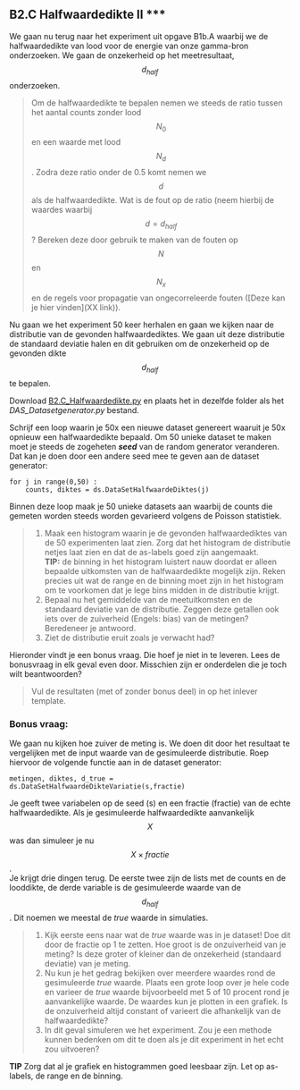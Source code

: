 ## B2.C Halfwaardedikte II ***

We gaan nu terug naar het experiment uit opgave B1b.A waarbij we de halfwaardedikte van lood voor de energie van onze gamma-bron onderzoeken. We gaan de onzekerheid op het meetresultaat, $$d_{half}$$ onderzoeken. 

> Om de halfwaardedikte te bepalen nemen we steeds de ratio tussen het aantal counts zonder lood $$N_0$$ en een waarde met lood $$N_d$$. Zodra deze ratio onder de 0.5 komt nemen we $$d$$ als de halfwaardedikte. Wat is de fout op de ratio (neem hierbij de waardes waarbij $$d = d_{half}$$   ? Bereken deze door gebruik te maken van de fouten op $$N$$ en $$N_x$$ en de regels voor propagatie van ongecorreleerde fouten ([Deze kan je hier vinden](XX link)). 

Nu gaan we het experiment 50 keer herhalen en gaan we kijken naar de distributie van de gevonden halfwaardediktes. We gaan uit deze distributie de standaard deviatie halen en dit gebruiken om de onzekerheid op de gevonden dikte $$d_{half}$$ te bepalen.

Download [B2.C_Halfwaardedikte.py](B2.C_Halfwaardedikte.py) en plaats het in dezelfde folder als het *DAS_Datasetgenerator.py* bestand. 

Schrijf een loop waarin je 50x een nieuwe dataset genereert waaruit je 50x opnieuw een halfwaardedikte bepaald. Om 50 unieke dataset te maken moet je steeds de zogeheten ***seed*** van de random generator veranderen. Dat kan je doen door een andere seed mee te geven aan de dataset generator:


	for j in range(0,50) :
	    counts, diktes = ds.DataSetHalfwaardeDiktes(j)


Binnen deze loop maak je 50 unieke datasets aan waarbij de counts die gemeten worden steeds worden gevarieerd volgens de Poisson statistiek. 

>  1. Maak een histogram waarin je de gevonden halfwaardediktes van de 50 experimenten laat zien. Zorg dat het histogram de distributie netjes laat zien en dat de as-labels goed zijn aangemaakt.<br>
> **TIP:** de binning in het histogram luistert nauw doordat er alleen bepaalde uitkomsten van de halfwaardedikte mogelijk zijn. Reken precies uit wat de range en de binning moet zijn in het histogram om te voorkomen dat je lege bins midden in de distributie krijgt.  
>  2. Bepaal nu het gemiddelde van de meetuitkomsten en de standaard deviatie van de distributie. Zeggen deze getallen ook iets over de zuiverheid (Engels: bias) van de metingen? Beredeneer je antwoord.
>  3. Ziet de distributie eruit zoals je verwacht had? 

Hieronder vindt je een bonus vraag. Die hoef je niet in te leveren. Lees de bonusvraag in elk geval even door. Misschien zijn er onderdelen die je toch wilt beantwoorden? 

> Vul de resultaten (met of zonder bonus deel) in op het inlever template.

### Bonus vraag: 
We gaan nu kijken hoe zuiver de meting is. We doen dit door het resultaat te vergelijken met de input waarde van de gesimuleerde distributie. Roep hiervoor de volgende functie aan in de dataset generator:

	metingen, diktes, d_true = ds.DataSetHalfwaardeDikteVariatie(s,fractie)

Je geeft twee variabelen op de seed (s) en een fractie (fractie) van de echte halfwaardedikte. Als je gesimuleerde halfwaardedikte aanvankelijk $$X$$ was dan simuleer je nu $$X \times fractie$$. <br>
Je krijgt drie dingen terug. De eerste twee zijn de lists met de counts en de looddikte, de derde variable is de gesimuleerde waarde van de $$d_{half}$$. Dit noemen we meestal de *true* waarde in simulaties. 

> 1. Kijk eerste eens naar wat de *true* waarde was in je dataset! Doe dit door de fractie op 1 te zetten. Hoe groot is de onzuiverheid van je meting? Is deze groter of kleiner dan de onzekerheid (standaard deviatie) van je meting. 
> 2. Nu kun je het gedrag bekijken over meerdere waardes rond de gesimuleerde *true* waarde. Plaats een grote loop over je hele code en varieer de *true* waarde bijvoorbeeld met 5 of 10 procent rond je aanvankelijke waarde. De waardes kun je plotten in een grafiek. Is de onzuiverheid altijd constant of varieert die afhankelijk van de halfwaardedikte? 
> 3. In dit geval simuleren we het experiment. Zou je een methode kunnen bedenken om dit te doen als je dit experiment in het echt zou uitvoeren?

**TIP** Zorg dat al je grafiek en histogrammen goed leesbaar zijn. Let op as-labels, de range en de binning.

